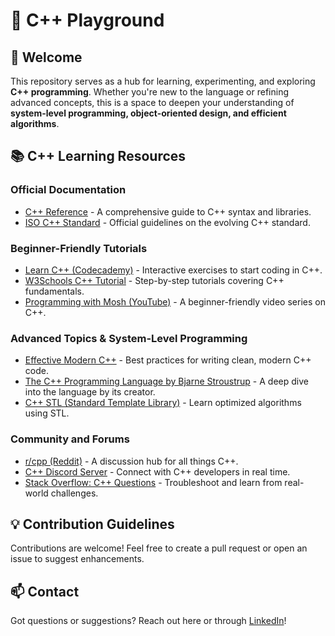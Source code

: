# 🚀 C++ Playground  

## 🎉 Welcome  
This repository serves as a hub for learning, experimenting, and exploring **C++ programming**. Whether you're new to the language or refining advanced concepts, this is a space to deepen your understanding of **system-level programming, object-oriented design, and efficient algorithms**.

## 📚 C++ Learning Resources  

### Official Documentation  
- [C++ Reference](https://en.cppreference.com/w/) - A comprehensive guide to C++ syntax and libraries.  
- [ISO C++ Standard](https://isocpp.org/) - Official guidelines on the evolving C++ standard.  

### Beginner-Friendly Tutorials  
- [Learn C++ (Codecademy)](https://www.codecademy.com/learn/learn-c-plus-plus) - Interactive exercises to start coding in C++.  
- [W3Schools C++ Tutorial](https://www.w3schools.com/cpp/default.asp) - Step-by-step tutorials covering C++ fundamentals.  
- [Programming with Mosh (YouTube)](https://www.youtube.com/watch?v=6y0bp2S9i0Y) - A beginner-friendly video series on C++.  

### Advanced Topics & System-Level Programming  
- [Effective Modern C++](https://www.oreilly.com/library/view/effective-modern-c/9781491921715/) - Best practices for writing clean, modern C++ code.  
- [The C++ Programming Language by Bjarne Stroustrup](https://www.stroustrup.com/) - A deep dive into the language by its creator.  
- [C++ STL (Standard Template Library)](https://www.geeksforgeeks.org/cpp-stl-tutorial/) - Learn optimized algorithms using STL.  

### Community and Forums  
- [r/cpp (Reddit)](https://www.reddit.com/r/cpp/) - A discussion hub for all things C++.  
- [C++ Discord Server](https://discord.gg/cpp) - Connect with C++ developers in real time.  
- [Stack Overflow: C++ Questions](https://stackoverflow.com/questions/tagged/c++) - Troubleshoot and learn from real-world challenges.  

## 💡 Contribution Guidelines  
Contributions are welcome! Feel free to create a pull request or open an issue to suggest enhancements.  

## 📫 Contact  
Got questions or suggestions? Reach out here or through [LinkedIn](https://www.linkedin.com/in/zachary-nicholas1341/)!
